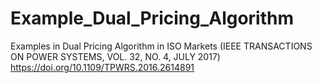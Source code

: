 # Example_Dual_Pricing_Algorithm
Examples in Dual Pricing Algorithm in ISO Markets (IEEE TRANSACTIONS ON POWER SYSTEMS, VOL. 32, NO. 4, JULY 2017)
https://doi.org/10.1109/TPWRS.2016.2614891
